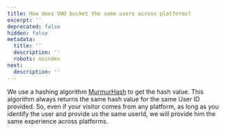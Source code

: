 ```yaml
---
title: How does VWO bucket the same users across platforms?
excerpt: ''
deprecated: false
hidden: false
metadata:
  title: ''
  description: ''
  robots: noindex
next:
  description: ''
---
```

We use a hashing algorithm [MurmurHash](https://en.wikipedia.org/wiki/MurmurHash) to get the hash value. This algorithm always returns the same hash value for the same User ID provided. So, even if your visitor comes from any platform, as long as you identify the user and provide us the same userId, we will provide him the same experience across platforms.
